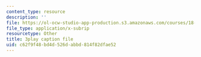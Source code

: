 ```yaml
---
content_type: resource
description: ''
file: https://ol-ocw-studio-app-production.s3.amazonaws.com/courses/18-06-linear-algebra-spring-2010/c62f9f48bd4d526dabbd814f82dfae52_RWvi4Vx4CDc.vtt
file_type: application/x-subrip
resourcetype: Other
title: 3play caption file
uid: c62f9f48-bd4d-526d-abbd-814f82dfae52
---
```

